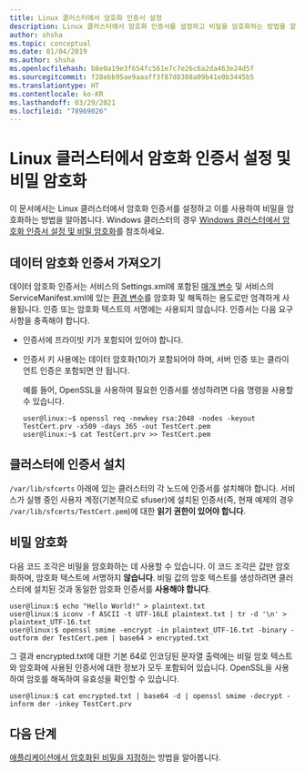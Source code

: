 ```yaml
---
title: Linux 클러스터에서 암호화 인증서 설정
description: Linux 클러스터에서 암호화 인증서를 설정하고 비밀을 암호화하는 방법을 알아봅니다.
author: shsha
ms.topic: conceptual
ms.date: 01/04/2019
ms.author: shsha
ms.openlocfilehash: b8e0a19e3f654fc561e7c7e26c6a2da463e24d5f
ms.sourcegitcommit: f28ebb95ae9aaaff3f87d8388a09b41e0b3445b5
ms.translationtype: HT
ms.contentlocale: ko-KR
ms.lasthandoff: 03/29/2021
ms.locfileid: "78969026"
---
```

# <a name="set-up-an-encryption-certificate-and-encrypt-secrets-on-linux-clusters"></a>Linux 클러스터에서 암호화 인증서 설정 및 비밀 암호화
이 문서에서는 Linux 클러스터에서 암호화 인증서를 설정하고 이를 사용하여 비밀을 암호화하는 방법을 알아봅니다. Windows 클러스터의 경우 [Windows 클러스터에서 암호화 인증서 설정 및 비밀 암호화][secret-management-windows-specific-link]를 참조하세요.

## <a name="obtain-a-data-encipherment-certificate"></a>데이터 암호화 인증서 가져오기
데이터 암호화 인증서는 서비스의 Settings.xml에 포함된 [매개 변수][parameters-link] 및 서비스의 ServiceManifest.xml에 있는 [환경 변수][environment-variables-link]를 암호화 및 해독하는 용도로만 엄격하게 사용됩니다. 인증 또는 암호화 텍스트의 서명에는 사용되지 않습니다. 인증서는 다음 요구 사항을 충족해야 합니다.

* 인증서에 프라이빗 키가 포함되어 있어야 합니다.
* 인증서 키 사용에는 데이터 암호화(10)가 포함되어야 하며, 서버 인증 또는 클라이언트 인증은 포함되면 안 됩니다.

  예를 들어, OpenSSL을 사용하여 필요한 인증서를 생성하려면 다음 명령을 사용할 수 있습니다.
  
  ```console
  user@linux:~$ openssl req -newkey rsa:2048 -nodes -keyout TestCert.prv -x509 -days 365 -out TestCert.pem
  user@linux:~$ cat TestCert.prv >> TestCert.pem
  ```

## <a name="install-the-certificate-in-your-cluster"></a>클러스터에 인증서 설치
`/var/lib/sfcerts` 아래에 있는 클러스터의 각 노드에 인증서를 설치해야 합니다. 서비스가 실행 중인 사용자 계정(기본적으로 sfuser)에 설치된 인증서(즉, 현재 예제의 경우 `/var/lib/sfcerts/TestCert.pem`)에 대한 **읽기 권한이 있어야 합니다**.

## <a name="encrypt-secrets"></a>비밀 암호화
다음 코드 조각은 비밀을 암호화하는 데 사용할 수 있습니다. 이 코드 조각은 값만 암호화하며, 암호화 텍스트에 서명하지 **않습니다**. 비밀 값의 암호 텍스트를 생성하려면 클러스터에 설치된 것과 동일한 암호화 인증서를 **사용해야 합니다**.

```console
user@linux:$ echo "Hello World!" > plaintext.txt
user@linux:$ iconv -f ASCII -t UTF-16LE plaintext.txt | tr -d '\n' > plaintext_UTF-16.txt
user@linux:$ openssl smime -encrypt -in plaintext_UTF-16.txt -binary -outform der TestCert.pem | base64 > encrypted.txt
```
그 결과 encrypted.txt에 대한 기본 64로 인코딩된 문자열 출력에는 비밀 암호 텍스트와 암호화에 사용된 인증서에 대한 정보가 모두 포함되어 있습니다. OpenSSL을 사용하여 암호를 해독하여 유효성을 확인할 수 있습니다.
```console
user@linux:$ cat encrypted.txt | base64 -d | openssl smime -decrypt -inform der -inkey TestCert.prv
```

## <a name="next-steps"></a>다음 단계
[애플리케이션에서 암호화된 비밀을 지정하는][secret-management-specify-encrypted-secrets-link] 방법을 알아봅니다.

<!-- Links -->
[parameters-link]:service-fabric-how-to-parameterize-configuration-files.md
[environment-variables-link]: service-fabric-how-to-specify-environment-variables.md
[secret-management-windows-specific-link]: service-fabric-application-secret-management-windows.md
[secret-management-specify-encrypted-secrets-link]: service-fabric-application-secret-management.md#specify-encrypted-secrets-in-an-application
